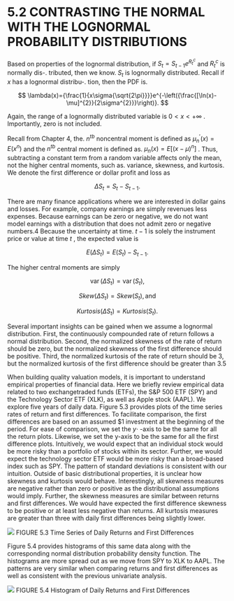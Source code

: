 # 5.2 CONTRASTING THE NORMAL WITH THE LOGNORMAL PROBABILITY DISTRIBUTIONS

Based on properties of the lognormal distribution, if $S_{t}=S_{t-1}e^{R_{t}^{c}}$ and $R_{t}^{c}$ is normally dis-.
tributed, then we know. $S_{t}$ is lognormally distributed. Recall if $x$ has a lognormal distribu-.
tion, then the PDF is.

$$
\lambda(x)={\frac{1}{x\sigma{\sqrt{2\pi}}}}e^{-\left({\frac{[\ln(x)-\mu]^{2}}{2\sigma^{2}}}\right)}.
$$

Again, the range of a lognormally distributed variable is $0<x<+\infty$ . Importantly, zero is not included.

Recall from Chapter 4, the. $n^{t b}$ noncentral moment is defined as ${\mu_{n}}^{\prime}(x)=E(x^{n})$ and the $n^{t b}$ central moment is defined as. $\mu_{n}(x)=E[(x-\mu)^{n}]$ . Thus, subtracting a constant term from a random variable affects only the mean, not the higher central moments, such as. variance, skewness, and kurtosis. We denote the first difference or dollar profit and loss as

$$
\Delta S_{t}=S_{t}-S_{t-1}.
$$

There are many finance applications where we are interested in dollar gains and losses. For example, company earnings are simply revenues less expenses. Because earnings can be zero or negative, we do not want model earnings with a distribution that does not admit zero or negative numbers.4 Because the uncertainty at time. $t-1$ is solely the instrument price or value at time $t$ , the expected value is

$$
E(\Delta S_{t})=E(S_{t})-S_{t-1}.
$$

The higher central moments are simply

$$
\operatorname{var}(\Delta S_{t})=\operatorname{var}(S_{t}),
$$

$$
S k e w(\Delta S_{t})=S k e w(S_{t}),\mathrm{and}
$$

$$
K u r t o s i s(\Delta S_{t})=K u r t o s i s(S_{t}).
$$

Several important insights can be gained when we assume a lognormal distribution. First, the continuously compounded rate of return follows a normal distribution. Second, the normalized skewness of the rate of return should be zero, but the normalized skewness of the first difference should be positive. Third, the normalized kurtosis of the rate of return should be 3, but the normalized kurtosis of the first difference should be greater than 3.5

When building quality valuation models, it is important to understand empirical properties of financial data. Here we briefly review empirical data related to two exchangetraded funds (ETFs), the S&P 500 ETF (SPY) and the Technology Sector ETF (XLK), as well as Apple stock (AAPL). We explore five years of daily data. Figure 5.3 provides plots of the time series rates of return and first differences. To facilitate comparison, the first differences are based on an assumed $\$1$ investment at the beginning of the period. For ease of comparison, we set the $y\cdot$ -axis to be the same for all the return plots. Likewise, we set the y-axis to be the same for all the first difference plots. Intuitively, we would expect that an individual stock would be more risky than a portfolio of stocks within its sector. Further, we would expect the technology sector ETF would be more risky than a broad-based index such as SPY. The pattern of standard deviations is consistent with our intuition. Outside of basic distributional properties, it is unclear how skewness and kurtosis would behave. Interestingly, all skewness measures are negative rather than zero or positive as the distributional assumptions would imply. Further, the skewness measures are similar between returns and first differences. We would have expected the first difference skewness to be positive or at least less negative than returns. All kurtosis measures are greater than three with daily first differences being slightly lower.

![](images/6885aa8b13f918816473cbb048e12c379c069c735990aa3462194384c11a27b0.jpg)
FIGURE 5.3 Time Series of Daily Returns and First Differences

Figure 5.4 provides histograms of this same data along with the corresponding normal distribution probability density function. The histograms are more spread out as we move from SPY to XLK to AAPL. The patterns are very similar when comparing returns and first differences as well as consistent with the previous univariate analysis.

![](images/2d6d024d9d953fc28ea9f53a1358431aa80fa7dac7005c2a4c9bb9e78316d4ae.jpg)
FIGURE 5.4 Histogram of Daily Returns and First Differences
